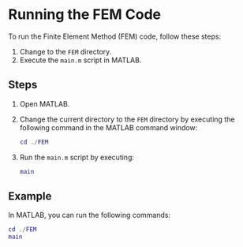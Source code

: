 # Running the FEM Code

To run the Finite Element Method (FEM) code, follow these steps:

1. Change to the `FEM` directory.
2. Execute the `main.m` script in MATLAB.

## Steps

1. Open MATLAB.
2. Change the current directory to the `FEM` directory by executing the following command in the MATLAB command window:

    ```matlab
    cd ./FEM
    ```

3. Run the `main.m` script by executing:

    ```matlab
    main
    ```

## Example

In MATLAB, you can run the following commands:

```matlab
cd ./FEM
main
